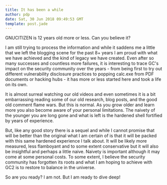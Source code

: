 ```yaml
---
title: It has been a while
author: pdp
date: Sat, 30 Jun 2018 09:49:53 GMT
template: post.jade
---
```


GNUCITIZEN is 12 years old more or less. Can you believe it?

I am still trying to process the information and while it saddens me a little that we left the blogging scene for the past 8+ years I am proud with what we have achieved and the kind of legacy we have created. Even after so many successes and countless more failures, it is interesting to trace GC's impact on the security community over the years - from being first to try out different vulnerability disclosure practices to popping calc.exe from PDF documents or hacking hubs - it has more or less started here and took a life on its own.

It is almost surreal watching our old videos and even sometimes it is a bit embarrassing reading some of our old research, blog posts, and the good old comment flame wars. But this is normal. As you grow older and learn more you also become aware of your personal limitations. The naivety of the younger you are long gone and what is left is the hardened shell fortified by years of experience.

But, like any good story there is a sequel and while I cannot promise that will be better than the original what I am certain of is that it will be packed with this same hardened experience I talk about. It will be likely more measured, less flamboyant and to some extent conservative but it will also be insightful and perhaps a little naive. Naivety is important although it may come at some personal costs. To some extent, I believe the security community has forgotten its roots and what I am hoping to achieve with GC2 is to restore to balance in the universe.

So are you ready? I am not. But I am ready to dive deep!
